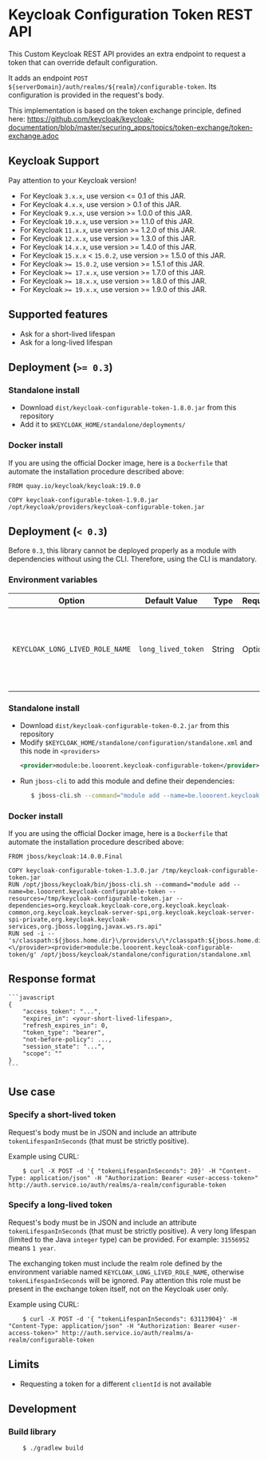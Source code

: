 # Keycloak Configuration Token REST API

This Custom Keycloak REST API provides an extra endpoint to request a token that can override default configuration.

It adds an endpoint `POST ${serverDomain}/auth/realms/${realm}/configurable-token`. Its configuration is provided in the request's body.

This implementation is based on the token exchange principle, defined here: https://github.com/keycloak/keycloak-documentation/blob/master/securing_apps/topics/token-exchange/token-exchange.adoc

## Keycloak Support

Pay attention to your Keycloak version!

* For Keycloak `3.x.x`, use version <= 0.1 of this JAR. 
* For Keycloak `4.x.x`, use version > 0.1 of this JAR.
* For Keycloak `9.x.x`, use version >= 1.0.0 of this JAR.
* For Keycloak `10.x.x`, use version >= 1.1.0 of this JAR.
* For Keycloak `11.x.x`, use version >= 1.2.0 of this JAR.
* For Keycloak `12.x.x`, use version >= 1.3.0 of this JAR.
* For Keycloak `14.x.x`, use version >= 1.4.0 of this JAR.
* For Keycloak `15.x.x` < `15.0.2`, use version >= 1.5.0 of this JAR.
* For Keycloak `>= 15.0.2`, use version >= 1.5.1 of this JAR.
* For Keycloak `>= 17.x.x`, use version >= 1.7.0 of this JAR.
* For Keycloak `>= 18.x.x`, use version >= 1.8.0 of this JAR.
* For Keycloak `>= 19.x.x`, use version >= 1.9.0 of this JAR.

## Supported features

* Ask for a short-lived lifespan
* Ask for a long-lived lifespan

## Deployment (`>= 0.3`)

### Standalone install

* Download `dist/keycloak-configurable-token-1.8.0.jar` from this repository
* Add it to `$KEYCLOAK_HOME/standalone/deployments/`

### Docker install

If you are using the official Docker image, here is a `Dockerfile` that automate the installation procedure described above:
```
FROM quay.io/keycloak/keycloak:19.0.0

COPY keycloak-configurable-token-1.9.0.jar /opt/keycloak/providers/keycloak-configurable-token.jar
```

## Deployment (`< 0.3`)

Before `0.3`, this library cannot be deployed properly as a module with dependencies without using the CLI.
Therefore, using the CLI is mandatory.

### Environment variables

| Option | Default Value | Type | Required? | Description  | Example |
| ---- | ----- | ------ | ----- | ------ | ----- |
| `KEYCLOAK_LONG_LIVED_ROLE_NAME` | `long_lived_token`| String | Optional | The realm role an exchange token must have to request a long-lived-token. | `my-custom-role-for-long-lived-tokens` |

### Standalone install

* Download `dist/keycloak-configurable-token-0.2.jar` from this repository
* Modify `$KEYCLOAK_HOME/standalone/configuration/standalone.xml` and this node in `<providers>`
    ```xml
    <provider>module:be.looorent.keycloak-configurable-token</provider>
    ```
* Run `jboss-cli` to add this module and define their dependencies:
    ```bash
       $ jboss-cli.sh --command="module add --name=be.looorent.keycloak-configurable-token --resources=keycloak-configurable-token-0.2.jar --dependencies=org.keycloak.keycloak-core,org.keycloak.keycloak-server-spi,org.keycloak.keycloak-server-spi-private,org.keycloak.keycloak-services,org.jboss.logging,javax.ws.rs.api"
    ```

### Docker install

If you are using the official Docker image, here is a `Dockerfile` that automate the installation procedure described above:
```
FROM jboss/keycloak:14.0.0.Final

COPY keycloak-configurable-token-1.3.0.jar /tmp/keycloak-configurable-token.jar
RUN /opt/jboss/keycloak/bin/jboss-cli.sh --command="module add --name=be.looorent.keycloak-configurable-token --resources=/tmp/keycloak-configurable-token.jar --dependencies=org.keycloak.keycloak-core,org.keycloak.keycloak-common,org.keycloak.keycloak-server-spi,org.keycloak.keycloak-server-spi-private,org.keycloak.keycloak-services,org.jboss.logging,javax.ws.rs.api"
RUN sed -i -- 's/classpath:${jboss.home.dir}\/providers\/\*/classpath:${jboss.home.dir}\/providers\/*<\/provider><provider>module:be.looorent.keycloak-configurable-token/g' /opt/jboss/keycloak/standalone/configuration/standalone.xml
```

## Response format

    ```javascript
    {
        "access_token": "...",
        "expires_in": <your-short-lived-lifespan>,
        "refresh_expires_in": 0,
        "token_type": "bearer",
        "not-before-policy": ...,
        "session_state": "...", 
        "scope": ""
    }
    ```

## Use case

### Specify a short-lived token

Request's body must be in JSON and include an attribute `tokenLifespanInSeconds` (that must be strictly positive).

Example using CURL:
```
    $ curl -X POST -d '{ "tokenLifespanInSeconds": 20}' -H "Content-Type: application/json" -H "Authorization: Bearer <user-access-token>" http://auth.service.io/auth/realms/a-realm/configurable-token
```

### Specify a long-lived token

Request's body must be in JSON and include an attribute `tokenLifespanInSeconds` (that must be strictly positive). 
A very long lifespan (limited to the Java `integer` type) can be provided. For example: `31556952` means `1 year`.

The exchanging token must include the realm role defined by the environment variable named `KEYCLOAK_LONG_LIVED_ROLE_NAME`, otherwise `tokenLifespanInSeconds` will be ignored. Pay attention this role must be present in the exchange token itself, not on the Keycloak user only.

Example using CURL:
```
    $ curl -X POST -d '{ "tokenLifespanInSeconds": 63113904}' -H "Content-Type: application/json" -H "Authorization: Bearer <user-access-token>" http://auth.service.io/auth/realms/a-realm/configurable-token
```

## Limits

* Requesting a token for a different `clientId` is not available

## Development

### Build library

```bash
    $ ./gradlew build
```